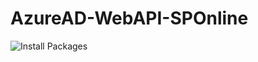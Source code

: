 # AzureAD-WebAPI-SPOnline
![Install Packages](https://cloud.githubusercontent.com/assets/12012898/7217636/cb27b382-e60f-11e4-90ad-b3c6338d3b1d.png)